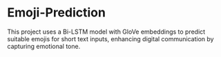 # Emoji-Prediction
This project uses a Bi-LSTM model with GloVe embeddings to predict suitable emojis for short text inputs, enhancing digital communication by capturing emotional tone.
